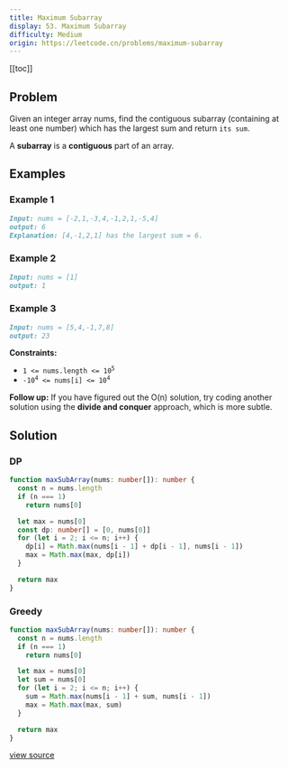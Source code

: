 ```yaml
---
title: Maximum Subarray
display: 53. Maximum Subarray
difficulty: Medium
origin: https://leetcode.cn/problems/maximum-subarray
---
```


[[toc]]

## Problem

Given an integer array nums, find the contiguous subarray (containing at least one number) which has the largest sum and return `its sum`.

A **subarray** is a **contiguous** part of an array.

## Examples

### Example 1

```md
Input: nums = [-2,1,-3,4,-1,2,1,-5,4]
output: 6
Explanation: [4,-1,2,1] has the largest sum = 6.
```

### Example 2

```md
Input: nums = [1]
output: 1
```

### Example 3

```md
Input: nums = [5,4,-1,7,8]
output: 23
```

**Constraints:**

- <code>1 <= nums.length <= 10<sup>5</sup></code>
- <code>-10<sup>4</sup> <= nums[i] <= 10<sup>4</sup></code>

**Follow up:** If you have figured out the O(n) solution, try coding another solution using the **divide and conquer** approach, which is more subtle.

## Solution

### DP

```ts
function maxSubArray(nums: number[]): number {
  const n = nums.length
  if (n === 1)
    return nums[0]

  let max = nums[0]
  const dp: number[] = [0, nums[0]]
  for (let i = 2; i <= n; i++) {
    dp[i] = Math.max(nums[i - 1] + dp[i - 1], nums[i - 1])
    max = Math.max(max, dp[i])
  }

  return max
}
```

### Greedy

```ts
function maxSubArray(nums: number[]): number {
  const n = nums.length
  if (n === 1)
    return nums[0]

  let max = nums[0]
  let sum = nums[0]
  for (let i = 2; i <= n; i++) {
    sum = Math.max(nums[i - 1] + sum, nums[i - 1])
    max = Math.max(max, sum)
  }

  return max
}
```

[view source](https://leetcode.cn/problems/maximum-subarray)

